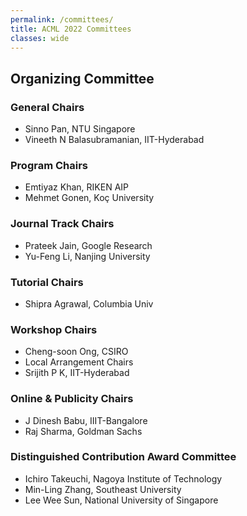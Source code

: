```yaml
---
permalink: /committees/
title: ACML 2022 Committees
classes: wide
---
```


## Organizing Committee

### General Chairs
* Sinno Pan, NTU Singapore
* Vineeth N Balasubramanian, IIT-Hyderabad

### Program Chairs
* Emtiyaz Khan, RIKEN AIP
* Mehmet Gonen, Koç University

### Journal Track Chairs
* Prateek Jain, Google Research
* Yu-Feng Li, Nanjing University

### Tutorial Chairs
* Shipra Agrawal, Columbia Univ

### Workshop Chairs
* Cheng-soon Ong, CSIRO
* Local Arrangement Chairs
* Srijith P K, IIT-Hyderabad

### Online & Publicity Chairs
* J Dinesh Babu, IIIT-Bangalore
* Raj Sharma, Goldman Sachs

### Distinguished Contribution Award Committee
* Ichiro Takeuchi, Nagoya Institute of Technology
* Min-Ling Zhang, Southeast University
* Lee Wee Sun, National University of Singapore

